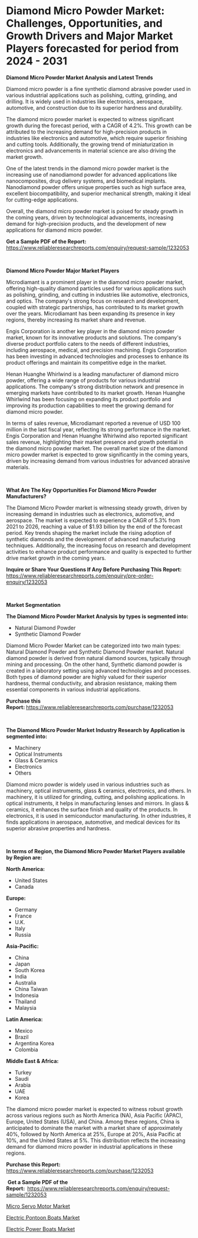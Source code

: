 <p><h1>Diamond Micro Powder Market: Challenges, Opportunities, and Growth Drivers and Major Market Players forecasted for period from 2024 - 2031</h1></p><p><strong>Diamond Micro Powder Market Analysis and Latest Trends</strong></p>
<p><p>Diamond micro powder is a fine synthetic diamond abrasive powder used in various industrial applications such as polishing, cutting, grinding, and drilling. It is widely used in industries like electronics, aerospace, automotive, and construction due to its superior hardness and durability.</p><p>The diamond micro powder market is expected to witness significant growth during the forecast period, with a CAGR of 4.2%. This growth can be attributed to the increasing demand for high-precision products in industries like electronics and automotive, which require superior finishing and cutting tools. Additionally, the growing trend of miniaturization in electronics and advancements in material science are also driving the market growth.</p><p>One of the latest trends in the diamond micro powder market is the increasing use of nanodiamond powder for advanced applications like nanocomposites, drug delivery systems, and biomedical implants. Nanodiamond powder offers unique properties such as high surface area, excellent biocompatibility, and superior mechanical strength, making it ideal for cutting-edge applications.</p><p>Overall, the diamond micro powder market is poised for steady growth in the coming years, driven by technological advancements, increasing demand for high-precision products, and the development of new applications for diamond micro powder.</p></p>
<p><strong>Get a Sample PDF of the Report:&nbsp;</strong> <a href="https://www.reliableresearchreports.com/enquiry/request-sample/1232053">https://www.reliableresearchreports.com/enquiry/request-sample/1232053</a></p>
<p>&nbsp;</p>
<p><strong>Diamond Micro Powder Major Market Players</strong></p>
<p><p>Microdiamant is a prominent player in the diamond micro powder market, offering high-quality diamond particles used for various applications such as polishing, grinding, and cutting in industries like automotive, electronics, and optics. The company's strong focus on research and development, coupled with strategic partnerships, has contributed to its market growth over the years. Microdiamant has been expanding its presence in key regions, thereby increasing its market share and revenue.</p><p>Engis Corporation is another key player in the diamond micro powder market, known for its innovative products and solutions. The company's diverse product portfolio caters to the needs of different industries, including aerospace, medical, and precision machining. Engis Corporation has been investing in advanced technologies and processes to enhance its product offerings and maintain its competitive edge in the market.</p><p>Henan Huanghe Whirlwind is a leading manufacturer of diamond micro powder, offering a wide range of products for various industrial applications. The company's strong distribution network and presence in emerging markets have contributed to its market growth. Henan Huanghe Whirlwind has been focusing on expanding its product portfolio and improving its production capabilities to meet the growing demand for diamond micro powder.</p><p>In terms of sales revenue, Microdiamant reported a revenue of USD 100 million in the last fiscal year, reflecting its strong performance in the market. Engis Corporation and Henan Huanghe Whirlwind also reported significant sales revenue, highlighting their market presence and growth potential in the diamond micro powder market. The overall market size of the diamond micro powder market is expected to grow significantly in the coming years, driven by increasing demand from various industries for advanced abrasive materials.</p></p>
<p>&nbsp;</p>
<p><strong>What Are The Key Opportunities For Diamond Micro Powder Manufacturers?</strong></p>
<p><p>The Diamond Micro Powder market is witnessing steady growth, driven by increasing demand in industries such as electronics, automotive, and aerospace. The market is expected to experience a CAGR of 5.3% from 2021 to 2026, reaching a value of $1.93 billion by the end of the forecast period. Key trends shaping the market include the rising adoption of synthetic diamonds and the development of advanced manufacturing techniques. Additionally, the increasing focus on research and development activities to enhance product performance and quality is expected to further drive market growth in the coming years.</p></p>
<p><strong>Inquire or Share Your Questions If Any Before Purchasing This Report:</strong> <a href="https://www.reliableresearchreports.com/enquiry/pre-order-enquiry/1232053">https://www.reliableresearchreports.com/enquiry/pre-order-enquiry/1232053</a></p>
<p>&nbsp;</p>
<p><strong>Market Segmentation</strong></p>
<p><strong>The Diamond Micro Powder Market Analysis by types is segmented into:</strong></p>
<p><ul><li>Natural Diamond Powder</li><li>Synthetic Diamond Powder</li></ul></p>
<p><p>Diamond Micro Powder Market can be categorized into two main types: Natural Diamond Powder and Synthetic Diamond Powder market. Natural diamond powder is derived from natural diamond sources, typically through mining and processing. On the other hand, Synthetic diamond powder is created in a laboratory setting using advanced technologies and processes. Both types of diamond powder are highly valued for their superior hardness, thermal conductivity, and abrasion resistance, making them essential components in various industrial applications.</p></p>
<p><strong>Purchase this Report:&nbsp;</strong><a href="https://www.reliableresearchreports.com/purchase/1232053">https://www.reliableresearchreports.com/purchase/1232053</a></p>
<p>&nbsp;</p>
<p><strong>The Diamond Micro Powder Market Industry Research by Application is segmented into:</strong></p>
<p><ul><li>Machinery</li><li>Optical Instruments</li><li>Glass & Ceramics</li><li>Electronics</li><li>Others</li></ul></p>
<p><p>Diamond micro powder is widely used in various industries such as machinery, optical instruments, glass & ceramics, electronics, and others. In machinery, it is utilized for grinding, cutting, and polishing applications. In optical instruments, it helps in manufacturing lenses and mirrors. In glass & ceramics, it enhances the surface finish and quality of the products. In electronics, it is used in semiconductor manufacturing. In other industries, it finds applications in aerospace, automotive, and medical devices for its superior abrasive properties and hardness.</p></p>
<p>&nbsp;</p>
<p><strong>In terms of Region, the Diamond Micro Powder Market Players available by Region are:</strong></p>
<p>
    <p> <strong> North America: </strong>
        <ul>
            <li>United States</li>
            <li>Canada</li>
        </ul>
        </p> 
    <p> <strong> Europe: </strong>
        <ul>
            <li>Germany</li>
            <li>France</li>
            <li>U.K.</li>
            <li>Italy</li>
            <li>Russia</li>
        </ul>
        </p> 
    <p> <strong> Asia-Pacific: </strong>
        <ul>
            <li>China</li>
            <li>Japan</li>
            <li>South Korea</li>
            <li>India</li>
            <li>Australia</li>
            <li>China Taiwan</li>
            <li>Indonesia</li>
            <li>Thailand</li>
            <li>Malaysia</li>
        </ul>
        </p> 
    <p> <strong> Latin America: </strong>
        <ul>
            <li>Mexico</li>
            <li>Brazil</li>
            <li>Argentina Korea</li>
            <li>Colombia</li>
        </ul>
        </p> 
    <p> <strong> Middle East & Africa: </strong>
        <ul>
            <li>Turkey</li>
            <li>Saudi</li>
            <li>Arabia</li>
            <li>UAE</li>
            <li>Korea</li>
        </ul>
    </p>
    </p>
<p><p>The diamond micro powder market is expected to witness robust growth across various regions such as North America (NA), Asia Pacific (APAC), Europe, United States (USA), and China. Among these regions, China is anticipated to dominate the market with a market share of approximately 40%, followed by North America at 25%, Europe at 20%, Asia Pacific at 10%, and the United States at 5%. This distribution reflects the increasing demand for diamond micro powder in industrial applications in these regions.</p></p>
<p><strong>Purchase this Report: </strong><a href="https://www.reliableresearchreports.com/purchase/1232053">https://www.reliableresearchreports.com/purchase/1232053</a></p>
<p>&nbsp;<strong>Get a Sample PDF of the Report:&nbsp;&nbsp;</strong><a href="https://www.reliableresearchreports.com/enquiry/request-sample/1232053">https://www.reliableresearchreports.com/enquiry/request-sample/1232053</a></p>
<p><strong></strong></p>
<p><p><a href="https://view.publitas.com/reportprime-1/micro-servo-motor-market-size-global-industry-overview-market-segmentation-and-forecast-2023-to-2030/">Micro Servo Motor Market</a></p><p><a href="https://view.publitas.com/reportprime-1/electric-pontoon-boats-market-research-report-reveals-the-latest-trends-and-opportunities-of-this-market-for-period-from-2023-2030/">Electric Pontoon Boats Market</a></p><p><a href="https://view.publitas.com/reportprime-1/electric-power-boats-market-size-market-trends-and-growth-outlook-forecasted-for-period-from-2023-to-2030/">Electric Power Boats Market</a></p></p>